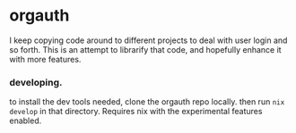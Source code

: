 # orgauth

I keep copying code around to different projects to deal with user login and so forth.  This is
an attempt to librarify that code, and hopefully enhance it with more features.

### developing.

to install the dev tools needed, clone the orgauth repo locally.  then run `nix develop` in that directory.
Requires nix with the experimental features enabled.
